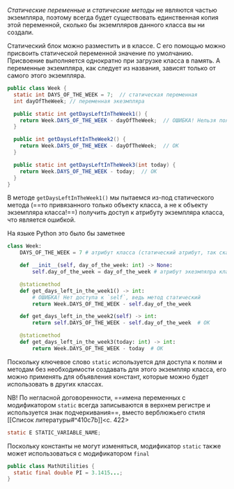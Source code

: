 _Статические переменные_ и _статические методы_ не являются частью экземпляра, поэтому всегда будет существовать единственная копия этой переменной, сколько бы экземпляров данного класса вы ни создали.

Статический блок можно разместить и в классе. С его помощью можно присвоить статической переменной значение по умолчанию. Присвоение выполняется однократно при загрузке класса в память. А переменные экземпляра, как следует из названия, зависят только от самого этого экземпляра.
```java
public class Week {
  static int DAYS_OF_THE_WEEK = 7;  // статическая переменная
  int dayOfTheWeek; // переменная экезмпляра

  public static int getDaysLeftInTheWeek1() {
    return Week.DAYS_OF_THE_WEEK - dayOfTheWeek;  // ОШИБКА! Нельзя получить доступ к атрибуту экземпляра класса `dayOfTheWeek` из-под статического метода
  }

  public int getDaysLeftInTheWeek2() {
    return Week.DAYS_OF_THE_WEEK - dayOfTheWeek;  // OK
  }

  public static int getDaysLeftInTheWeek3(int today) {
    return Week.DAYS_OF_THE_WEEK - today;  // OK
  }
}
```

В методе `getDaysLeftInTheWeek1()` мы пытаемся из-под статического метода (==то привязанного только объекту класса, а не к объекту экземпляра класса!==) получить доступ к атрибуту экземпляра класса, что является ошибкой.

На языке Python это было бы заметнее
```python
class Week:
    DAYS_OF_THE_WEEK = 7 # атрибут класса (статический атрибут, так сказать)

    def __init__(self, day_of_the_week: int) -> None:
        self.day_of_the_week = day_of_the_week # атрибут экезмпялра класса

    @staticmethod
    def get_days_left_in_the_week1() -> int:
		# ОШИБКА! Нет доступа к `self`, ведь метод статический
        return Week.DAYS_OF_THE_WEEK - self.day_of_the_week 

    def get_days_left_in_the_week2(self) -> int:
        return self.DAYS_OF_THE_WEEK - self.day_of_the_week  # OK

    @staticmethod
    def get_days_left_in_the_week3(today: int) -> int:
	    return Week.DAYS_OF_THE_WEEK - today  # OK
```

Поскольку ключевое слово `static` используется для доступа к полям и методам без необходимости создавать для этого экземпляр класса, его можно применять для объявления констант, которые можно будет использовать в других классах. 

NB! По негласной договоренности, ==имена переменных с модификатором `static` всегда записываются в верхнем регистре и используется знак подчеркивания==, вместо верблюжьего стиля [[Список литературы#^410c7b]]<c. 422>
```java
static E STATIC_VARIABLE_NAME;
```
Поскольку константы не могут изменяться, модификатор `static` также может использоваться с модификатором `final`
```java
public class MathUtilities {
  static final double PI = 3.1415...;
}
```



